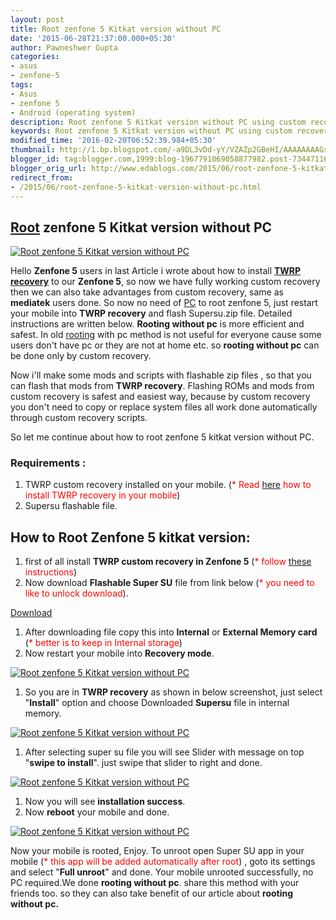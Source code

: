 ```yaml
---
layout: post
title: Root zenfone 5 Kitkat version without PC
date: '2015-06-28T21:37:00.000+05:30'
author: Pawneshwer Gupta
categories:
- asus
- zenfone-5
tags:
- Asus
- zenfone 5
- Android (operating system)
description: Root zenfone 5 Kitkat version without PC using custom recovery, use TWRP custom recovery to Root zenfone 5 kitkat version. rooting without pc from recovery
keywords: Root zenfone 5 Kitkat version without PC using custom recovery, use TWRP custom recovery to Root zenfone 5 kitkat version. rooting without pc from recovery
modified_time: '2016-02-20T06:52:39.984+05:30'
thumbnail: http://1.bp.blogspot.com/-a9DL3vDd-yY/VZAZp2GBeHI/AAAAAAAAGso/XzzAMuUVeJs/s72-c/Root-zenfone-5-Kiatkat-version-without-PC-thumb.jpg
blogger_id: tag:blogger.com,1999:blog-1967791069058877982.post-7344711644255202954
blogger_orig_url: http://www.edablogs.com/2015/06/root-zenfone-5-kitkat-version-without-pc.html
redirect_from:
- /2015/06/root-zenfone-5-kitkat-version-without-pc.html
---
```



## [Root](http://en.wikipedia.org/wiki/Superuser "Superuser") zenfone 5 Kitkat version without PC

[![Root zenfone 5 Kitkat version without PC](http://1.bp.blogspot.com/-a9DL3vDd-yY/VZAZp2GBeHI/AAAAAAAAGso/XzzAMuUVeJs/s1600/Root-zenfone-5-Kiatkat-version-without-PC-thumb.jpg "Root zenfone 5 Kitkat version without PC")](http://1.bp.blogspot.com/-a9DL3vDd-yY/VZAZp2GBeHI/AAAAAAAAGso/XzzAMuUVeJs/s1600/Root-zenfone-5-Kiatkat-version-without-PC-thumb.jpg)

Hello **Zenfone 5** users in last Article i wrote about how to install **[TWRP recovery](http://www.xdablogs.com/2015/06/twrp-recovery-for-zenfone-5-stable.html)** to our **Zenfone 5**, so now we have fully working custom recovery then we can also take advantages from custom recovery, same as **mediatek** users done. So now no need of [PC](http://en.wikipedia.org/wiki/Personal_computer "Personal computer") to root zenfone 5, just restart your mobile into **TWRP recovery** and flash Supersu.zip file. Detailed instructions are written below. **Rooting without pc** is more efficient and safest. In old [rooting](http://en.wikipedia.org/wiki/Android_rooting "Android rooting") with pc method is not useful for everyone cause some users don't have pc or they are not at home etc. so **rooting without pc** can be done only by custom recovery. 

Now i'll make some mods and scripts with flashable zip files , so that you can flash that mods from **TWRP recovery**. Flashing ROMs and mods from custom recovery is safest and easiest way, because by custom recovery you don't need to copy or replace system files all work done automatically through custom recovery scripts.

So let me continue about how to root zenfone 5 kitkat version without PC.

### Requirements :

1.  TWRP custom recovery installed on your mobile. (<span style="color: red;">* Read [here](http://www.xdablogs.com/2015/06/twrp-recovery-for-zenfone-5-stable.html) how to install TWRP recovery in your mobile</span>)
2.  Supersu flashable file.

## How to Root Zenfone 5 kitkat version:

1.  first of all install **TWRP custom recovery in Zenfone 5** (<span style="color: red;">* follow [these](http://www.xdablogs.com/2015/06/twrp-recovery-for-zenfone-5-stable.html) instructions</span>)
2.  Now download **Flashable Super SU** file from link below (<span style="color: red;">* you need to like to unlock download</span>).

[Download](https://userscloud.com/d1viy3q700x2)

1.  After downloading file copy this into **Internal** or **External Memory card** (<span style="color: red;">* better is to keep in Internal storage</span>)
2.  Now restart your mobile into **Recovery mode**.

[![Root zenfone 5 Kitkat version without PC](http://3.bp.blogspot.com/-fDOT6-Ov2Ms/VZAZoHj0ulI/AAAAAAAAGsY/Q1HroV3WZ1E/s320/Root-zenfone-5-Kiatkat-version-without-PC-2.jpg "Root zenfone 5 Kitkat version without PC")](http://3.bp.blogspot.com/-fDOT6-Ov2Ms/VZAZoHj0ulI/AAAAAAAAGsY/Q1HroV3WZ1E/s1600/Root-zenfone-5-Kiatkat-version-without-PC-2.jpg)

1.  So you are in **TWRP recovery** as shown in below screenshot, just select "**Install**" option and choose Downloaded **Supersu** file in internal memory.

[![Root zenfone 5 Kitkat version without PC](http://4.bp.blogspot.com/-dvZMIoVXAM0/VZAZojAeegI/AAAAAAAAGsg/MmpAbJAlDKU/s320/Root-zenfone-5-Kiatkat-version-without-PC-3.jpg "Root zenfone 5 Kitkat version without PC")](http://4.bp.blogspot.com/-dvZMIoVXAM0/VZAZojAeegI/AAAAAAAAGsg/MmpAbJAlDKU/s1600/Root-zenfone-5-Kiatkat-version-without-PC-3.jpg)

1.  After selecting super su file you will see Slider with message on top "**swipe to install**". just swipe that slider to right and done.

[![Root zenfone 5 Kitkat version without PC](http://4.bp.blogspot.com/-p9RwHpeaptg/VZAZonNCoEI/AAAAAAAAGsk/7rejtfS5U58/s320/Root-zenfone-5-Kiatkat-version-without-PC-4.jpg "Root zenfone 5 Kitkat version without PC")](http://4.bp.blogspot.com/-p9RwHpeaptg/VZAZonNCoEI/AAAAAAAAGsk/7rejtfS5U58/s1600/Root-zenfone-5-Kiatkat-version-without-PC-4.jpg)

1.  Now you will see **installation success**.
2.  Now **reboot** your mobile and done.

[![Root zenfone 5 Kitkat version without PC](http://3.bp.blogspot.com/-bMWa_khcmIA/VZAZrNfVDaI/AAAAAAAAGs0/yrypy_EUiXY/s320/Root-zenfone-5-Kiatkat-version-without-PC.jpg "Root zenfone 5 Kitkat version without PC")](http://3.bp.blogspot.com/-bMWa_khcmIA/VZAZrNfVDaI/AAAAAAAAGs0/yrypy_EUiXY/s1600/Root-zenfone-5-Kiatkat-version-without-PC.jpg)

Now your mobile is rooted, Enjoy. To unroot open Super SU app in your mobile (<span style="color: red;">* this app will be added automatically after root</span>) , goto its settings and select "**Full unroot**" and done. Your mobile unrooted successfully, no PC required.We done **rooting without pc**. share this method with your friends too. so they can also take benefit of our article about **rooting without pc.**